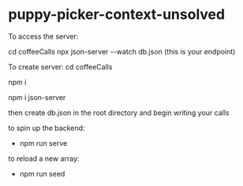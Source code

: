 # puppy-picker-context-unsolved


To access the server:

cd coffeeCalls
npx json-server --watch db.json (this is your endpoint)


To create server:
cd coffeeCalls

npm i 

npm i json-server

then create db.json in the root directory and begin writing your calls



to spin up the backend: 
- npm run serve

to reload a new array: 
- npm run seed